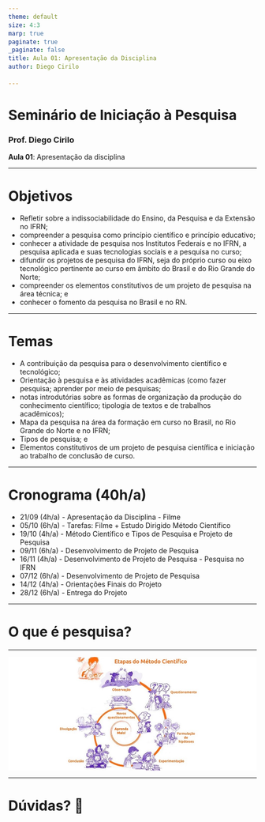 ```yaml
---
theme: default
size: 4:3
marp: true
paginate: true
_paginate: false
title: Aula 01: Apresentação da Disciplina
author: Diego Cirilo

---
```

<style>
img {
  display: block;
  margin: 0 auto;
}
</style>

# <!-- fit --> Seminário de Iniciação à Pesquisa

### Prof. Diego Cirilo

**Aula 01**: Apresentação da disciplina

---
# Objetivos
- Refletir sobre a indissociabilidade do Ensino, da Pesquisa e da Extensão no IFRN; 
- compreender a pesquisa como princípio científico e princípio educativo; 
- conhecer a atividade de pesquisa nos Institutos Federais e no IFRN, a pesquisa aplicada e suas tecnologias sociais e a pesquisa no curso;
- difundir os projetos de pesquisa do IFRN, seja do próprio curso ou eixo tecnológico pertinente ao curso em âmbito do Brasil e do Rio Grande do Norte; 
- compreender os elementos constitutivos de um projeto de pesquisa na área técnica; e
- conhecer o fomento da pesquisa  no Brasil e no RN.

---
# Temas
- A contribuição da pesquisa para o desenvolvimento científico e tecnológico; 
- Orientação à pesquisa e às atividades acadêmicas (como fazer pesquisa; aprender por meio de pesquisas; 
- notas introdutórias sobre as formas de organização da produção do conhecimento científico; tipologia de textos e de trabalhos acadêmicos);
- Mapa da pesquisa na área da formação em curso no Brasil, no Rio Grande do Norte e no IFRN; 
- Tipos de pesquisa; e 
- Elementos constitutivos de um projeto de pesquisa científica e iniciação ao trabalho de conclusão de curso. 

---
# Cronograma (40h/a)
- 21/09 (4h/a) - Apresentação da Disciplina - Filme
- 05/10 (6h/a) - Tarefas: Filme + Estudo Dirigido Método Científico
- 19/10 (4h/a) - Método Científico e Tipos de Pesquisa e Projeto de Pesquisa
- 09/11 (6h/a) - Desenvolvimento de Projeto de Pesquisa
- 16/11 (4h/a) - Desenvolvimento de Projeto de Pesquisa - Pesquisa no IFRN
- 07/12 (6h/a) - Desenvolvimento de Projeto de Pesquisa
- 14/12 (4h/a) - Orientações Finais do Projeto
- 28/12 (6h/a) - Entrega do Projeto 

---
# <!-- fit --> O que é pesquisa?

---
![bg 150%](../img/metodo-cientifico.jpeg)

---
# <!--fit--> Dúvidas? 🤔
